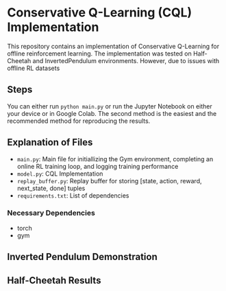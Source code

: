 # Conservative Q-Learning (CQL) Implementation

This repository contains an implementation of Conservative Q-Learning for offline reinforcement learning. The implementation was tested on Half-Cheetah and InvertedPendulum environments. However, due to issues with offline RL datasets 

## Steps
You can either run `python main.py` or run the Jupyter Notebook on either your device or in Google Colab. The second method is the easiest and the recommended method for reproducing the results.

## Explanation of Files
- ``main.py``: Main file for initiallizing the Gym environment, completing an online RL training loop, and logging training performance
- ``model.py``: CQL Implementation
- ``replay_buffer.py``: Replay buffer for storing [state, action, reward, next_state, done] tuples
- ``requirements.txt``: List of dependencies

### Necessary Dependencies
- torch
- gym

## Inverted Pendulum Demonstration


## Half-Cheetah Results
